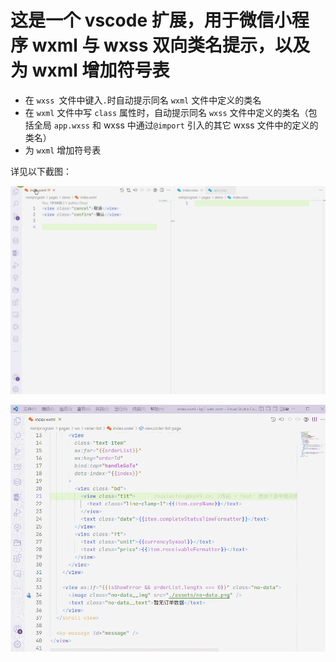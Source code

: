 # 这是一个 vscode 扩展，用于微信小程序 wxml 与 wxss 双向类名提示，以及为 wxml 增加符号表

- 在 `wxss `文件中键入`.`时自动提示同名 `wxml` 文件中定义的类名
- 在 `wxml` 文件中写 `class` 属性时，自动提示同名 `wxss` 文件中定义的类名（包括全局 `app.wxss` 和 wxss 中通过`@import` 引入的其它 wxss 文件中的定义的类名）
- 为 `wxml` 增加符号表

详见以下截图：

![](./screenshot/completion.gif)

![](./screenshot/symbols.gif)
